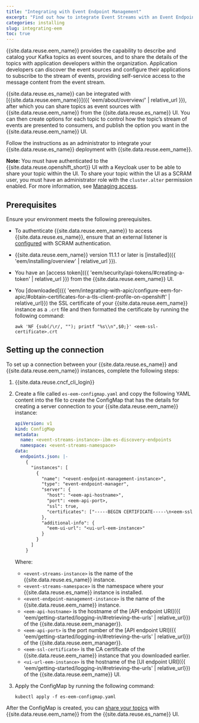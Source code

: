 ```yaml
---
title: "Integrating with Event Endpoint Management"
excerpt: "Find out how to integrate Event Streams with an Event Endpoint Management instance."
categories: installing
slug: integrating-eem
toc: true
---
```


{{site.data.reuse.eem_name}} provides the capability to describe and catalog your Kafka topics as event sources, and to share the details of the topics with application developers within the organization. Application developers can discover the event sources and configure their applications to subscribe to the stream of events, providing self-service access to the message content from the event stream.

{{site.data.reuse.es_name}} can be integrated with [{{site.data.reuse.eem_name}}]({{ 'eem/about/overview/' | relative_url }}), after which you can share topics as event sources with {{site.data.reuse.eem_name}} from the {{site.data.reuse.es_name}} UI. You can then create options for each topic to control how the topic’s stream of events are presented to consumers, and publish the option you want in the {{site.data.reuse.eem_name}} UI.

Follow the instructions as an administrator to integrate your {{site.data.reuse.es_name}} deployment with {{site.data.reuse.eem_name}}.

**Note:** You must have authenticated to the {{site.data.reuse.openshift_short}} UI with a Keycloak user to be able to share your topic within the UI. To share your topic within the UI as a SCRAM user, you must have an administrator role with the `cluster.alter` permission enabled. For more information, see [Managing access](../../security/managing-access/).

## Prerequisites

Ensure your environment meets the following prerequisites.

- To authenticate {{site.data.reuse.eem_name}} to access {{site.data.reuse.es_name}}, ensure that an external listener is [configured](../../installing/configuring/#kafka-ingress-example) with SCRAM authentication.
- {{site.data.reuse.eem_name}} version 11.1.1 or later is [installed]({{ 'eem/installing/overview' | relative_url }}).
- You have an [access token]({{ 'eem/security/api-tokens/#creating-a-token' | relative_url }}) from the {{site.data.reuse.eem_name}} UI.
- You [downloaded]({{ 'eem/integrating-with-apic/configure-eem-for-apic/#obtain-certificates-for-a-tls-client-profile-on-openshift' | relative_url}}) the SSL certificate of your {{site.data.reuse.eem_name}} instance as a `.crt` file and then formatted the certificate by running the following command:

  ```shell
  awk 'NF {sub(/\r/, ""); printf "%s\\n",$0;}' <eem-ssl-certificate>.crt
  ```

## Setting up the connection

To set up a connection between your {{site.data.reuse.es_name}} and {{site.data.reuse.eem_name}} instances, complete the following steps:

1. {{site.data.reuse.cncf_cli_login}}
1. Create a file called `es-eem-configmap.yaml` and copy the following YAML content into the file to create the ConfigMap that has the details for creating a server connection to your {{site.data.reuse.eem_name}} instance:

   ```yaml
   apiVersion: v1
   kind: ConfigMap
   metadata:
     name: <event-streams-instance>-ibm-es-discovery-endpoints
     namespace: <event-streams-namespace>
   data:
     endpoints.json: |-
       {
         "instances": [
           {
             "name": "<event-endpoint-management-instance>",
             "type": "event-endpoint-manager",
             "server": {
               "host": "<eem-api-hostname>",
               "port": <eem-api-port>,
               "ssl": true,
               "certificates": ["-----BEGIN CERTIFICATE-----\n<eem-ssl-certificate>\n-----END CERTIFICATE-----\n"]
             },
             "additional-info": {
               "eem-ui-url": "<ui-url-eem-instance>"
             }
           }
         ]
       }
   ```

   Where:

   - `<event-streams-instance>` is the name of the {{site.data.reuse.es_name}} instance.
   - `<event-streams-namespace>` is the namespace where your {{site.data.reuse.es_name}} instance is installed.
   - `<event-endpoint-management-instance>` is the name of the {{site.data.reuse.eem_name}} instance.
   - `<eem-api-hostname>` is the hostname of the [API endpoint URI]({{ 'eem/getting-started/logging-in/#retrieving-the-urls' | relative_url}}) of the {{site.data.reuse.eem_manager}}.
   - `<eem-api-port>` is the port number of the [API endpoint URI]({{ 'eem/getting-started/logging-in/#retrieving-the-urls' | relative_url}}) of the {{site.data.reuse.eem_manager}}.
   - `<eem-ssl-certificate>` is the CA certificate of the {{site.data.reuse.eem_name}} instance that you downloaded earlier.
   - `<ui-url-eem-instance>` is the hostname of the [UI endpoint URI]({{ 'eem/getting-started/logging-in/#retrieving-the-urls' | relative_url}}) of the {{site.data.reuse.eem_name}} UI.

2. Apply the ConfigMap by running the following command:

   ```shell
   kubectl apply -f es-eem-configmap.yaml
   ```

After the ConfigMap is created, you can [share your topics](../../getting-started/sharing-topic/) with {{site.data.reuse.eem_name}} from the {{site.data.reuse.es_name}} UI.
